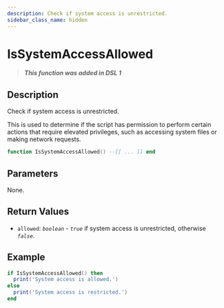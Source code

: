 ```yaml
---
description: Check if system access is unrestricted.
sidebar_class_name: hidden
---
```


# IsSystemAccessAllowed

> **_This function was added in DSL 1_**

## Description

Check if system access is unrestricted.

This is used to determine if the script has permission to perform certain actions that require elevated privileges, such as accessing system files or making network requests.

```lua
function IsSystemAccessAllowed() --[[ ... ]] end
```

## Parameters

None.

## Return Values

- `allowed`: _`boolean`_ - _`true`_ if system access is unrestricted, otherwise _`false`_.

## Example

```lua
if IsSystemAccessAllowed() then
  print('System access is allowed.')
else
  print('System access is restricted.')
end
```
